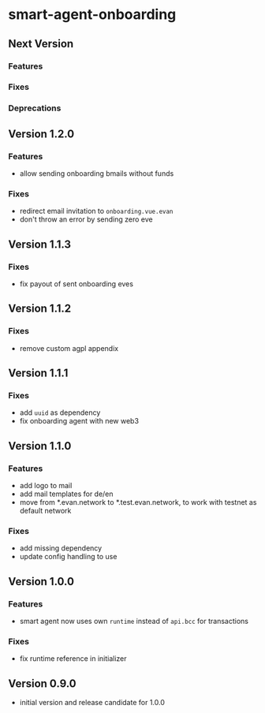 # smart-agent-onboarding

## Next Version
### Features

### Fixes

### Deprecations


## Version 1.2.0
### Features
- allow sending onboarding bmails without funds

### Fixes
- redirect email invitation to `onboarding.vue.evan`
- don't throw an error by sending zero eve


## Version 1.1.3
### Fixes
- fix payout of sent onboarding eves


## Version 1.1.2
### Fixes
- remove custom agpl appendix


## Version 1.1.1
### Fixes
- add `uuid` as dependency
- fix onboarding agent with new web3


## Version 1.1.0
### Features
- add logo to mail
- add mail templates for de/en
- move from *.evan.network to *.test.evan.network, to work with testnet as default network

### Fixes
- add missing dependency
- update config handling to use


## Version 1.0.0
### Features
- smart agent now uses own `runtime` instead of `api.bcc` for transactions

### Fixes
- fix runtime reference in initializer


## Version 0.9.0
- initial version and release candidate for 1.0.0
